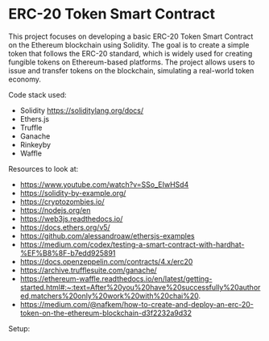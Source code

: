 # ERC-20 Token Smart Contract
This project focuses on developing a basic ERC-20 Token Smart Contract on the Ethereum blockchain using Solidity. The goal is to create a simple token that follows the ERC-20 standard, which is widely used for creating fungible tokens on Ethereum-based platforms. The project allows users to issue and transfer tokens on the blockchain, simulating a real-world token economy.

Code stack used: 
* Solidity https://soliditylang.org/docs/
* Ethers.js
* Truffle
* Ganache
* Rinkeyby
* Waffle

Resources to look at:  
* https://www.youtube.com/watch?v=SSo_EIwHSd4
* https://solidity-by-example.org/
* https://cryptozombies.io/
* https://nodejs.org/en
* https://web3js.readthedocs.io/
* https://docs.ethers.org/v5/
* https://github.com/alessandroaw/ethersjs-examples
* https://medium.com/codex/testing-a-smart-contract-with-hardhat-%EF%B8%8F-b7edd925891
* https://docs.openzeppelin.com/contracts/4.x/erc20
* https://archive.trufflesuite.com/ganache/
* https://ethereum-waffle.readthedocs.io/en/latest/getting-started.html#:~:text=After%20you%20have%20successfully%20authored,matchers%20only%20work%20with%20chai%20.
* https://medium.com/@nafkem/how-to-create-and-deploy-an-erc-20-token-on-the-ethereum-blockchain-d3f2232a9d32

Setup: 
